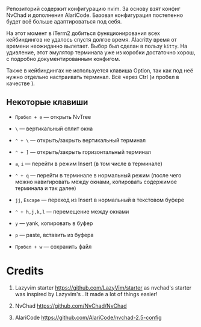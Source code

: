 Репозиторий содержит конфигурацию nvim. За основу взят конфиг NvChad и дополнения AlariCode. Базовая конфигурация постепенно будет всё больше адаптироваться под себя.

На этот момент в iTerm2 добиться функционирования всех кейбиндингов не удалось спустя долгое время. Alacritty время от времени неожиданно вылетает. Выбор был сделан в пользу `kitty`. На удивление, этот эмулятор терминала уже из коробки достаточно хорош, с подробно документированным конфигом.

Также в кейбиндингах не используется клавиша Option, так как под неё нужно отдельно настраивать терминал. Всё через Ctrl (и пробел в качестве <leader>).

## Некоторые клавиши

- `Пробел + e` — открыть NvTree
- `\` — вертикальный сплит окна

- `⌃ + \` — открыть/закрыть вертикальный терминал
- `⌃ + ]` — открыть/закрыть горизонтальный терминал

- `a`, `i` — перейти в режим Insert (в том числе в терминале)
- `⌃ + q` — перейти в терминале в нормальный режим (после чего можно навигировать между окнами, копировать содержимое терминала и так далее)
- `jj`, `Escape` — переход из Insert в нормальный в текстовом буфере

- `⌃ + h,j,k,l` — перемещение между окнами

- `y` — yank, копировать в буфер
- `p` — paste, вставить из буфера

- `Пробел + w` — сохранить файл

# Credits

1) Lazyvim starter https://github.com/LazyVim/starter as nvchad's starter was inspired by Lazyvim's . It made a lot of things easier!

2) NvChad https://github.com/NvChad/NvChad

3) AlariCode https://github.com/AlariCode/nvchad-2.5-config
